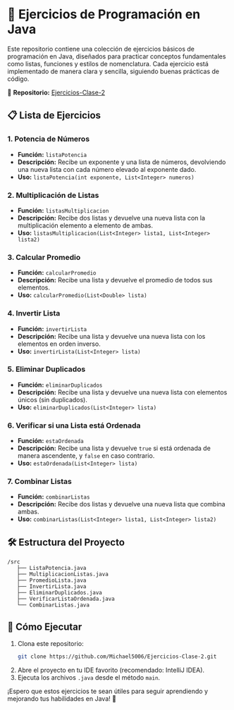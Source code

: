 # 🚀 Ejercicios de Programación en Java

Este repositorio contiene una colección de ejercicios básicos de programación en Java, diseñados para practicar conceptos fundamentales como listas, funciones y estilos de nomenclatura. Cada ejercicio está implementado de manera clara y sencilla, siguiendo buenas prácticas de código.

📌 **Repositorio:** [Ejercicios-Clase-2](https://github.com/Michael5006/Ejercicios-Clase-2)

## 📋 Lista de Ejercicios

### 1. Potencia de Números
- **Función:** `listaPotencia`
- **Descripción:** Recibe un exponente y una lista de números, devolviendo una nueva lista con cada número elevado al exponente dado.
- **Uso:** `listaPotencia(int exponente, List<Integer> numeros)`

### 2. Multiplicación de Listas
- **Función:** `listasMultiplicacion`
- **Descripción:** Recibe dos listas y devuelve una nueva lista con la multiplicación elemento a elemento de ambas.
- **Uso:** `listasMultiplicacion(List<Integer> lista1, List<Integer> lista2)`

### 3. Calcular Promedio
- **Función:** `calcularPromedio`
- **Descripción:** Recibe una lista y devuelve el promedio de todos sus elementos.
- **Uso:** `calcularPromedio(List<Double> lista)`

### 4. Invertir Lista
- **Función:** `invertirLista`
- **Descripción:** Recibe una lista y devuelve una nueva lista con los elementos en orden inverso.
- **Uso:** `invertirLista(List<Integer> lista)`

### 5. Eliminar Duplicados
- **Función:** `eliminarDuplicados`
- **Descripción:** Recibe una lista y devuelve una nueva lista con elementos únicos (sin duplicados).
- **Uso:** `eliminarDuplicados(List<Integer> lista)`

### 6. Verificar si una Lista está Ordenada
- **Función:** `estaOrdenada`
- **Descripción:** Recibe una lista y devuelve `true` si está ordenada de manera ascendente, y `false` en caso contrario.
- **Uso:** `estaOrdenada(List<Integer> lista)`

### 7. Combinar Listas
- **Función:** `combinarListas`
- **Descripción:** Recibe dos listas y devuelve una nueva lista que combina ambas.
- **Uso:** `combinarListas(List<Integer> lista1, List<Integer> lista2)`

## 🛠️ Estructura del Proyecto
```
/src
   ├── ListaPotencia.java
   ├── MultiplicacionListas.java
   ├── PromedioLista.java
   ├── InvertirLista.java
   ├── EliminarDuplicados.java
   ├── VerificarListaOrdenada.java
   └── CombinarListas.java
```

## 🚀 Cómo Ejecutar

1. Clona este repositorio:
   ```bash
   git clone https://github.com/Michael5006/Ejercicios-Clase-2.git
   ```
2. Abre el proyecto en tu IDE favorito (recomendado: IntelliJ IDEA).
3. Ejecuta los archivos `.java` desde el método `main`.


¡Espero que estos ejercicios te sean útiles para seguir aprendiendo y mejorando tus habilidades en Java! 🌟
